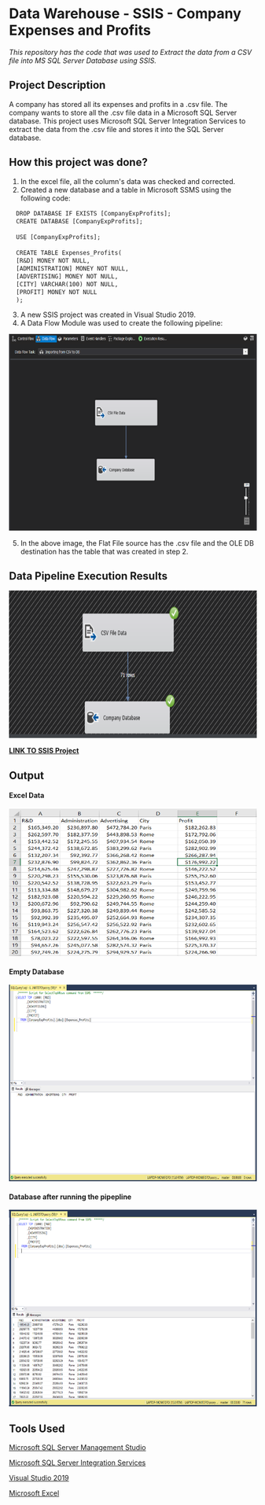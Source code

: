 # Data Warehouse - SSIS - Company Expenses and Profits
*This repository has the code that was used to Extract the data from a CSV file into MS SQL Server Database using SSIS.*

## Project Description
A company has stored all its expenses and profits in a .csv file. The company wants to store all the .csv file data in a Microsoft SQL Server database. This project uses Microsoft SQL Server Integration Services to extract the data from the .csv file and stores it into the SQL Server database.

## How this project was done?
1. In the excel file, all the column's data was checked and corrected.
2. Created a new database and a table in Microsoft SSMS using the following code:
``` 
  DROP DATABASE IF EXISTS [CompanyExpProfits];
  CREATE DATABASE [CompanyExpProfits];

  USE [CompanyExpProfits];

  CREATE TABLE Expenses_Profits(
  [R&D] MONEY NOT NULL,
  [ADMINISTRATION] MONEY NOT NULL, 
  [ADVERTISING] MONEY NOT NULL, 
  [CITY] VARCHAR(100) NOT NULL, 
  [PROFIT] MONEY NOT NULL 
  ); 
```
3. A new SSIS project was created in Visual Studio 2019.
4. A Data Flow Module was used to create the following pipeline:

<img src="https://github.com/drdataSpp/Spp_DW1_CompanyDW/blob/master/Screenshots/Data%20Flow.PNG" width="700" height="400" />

5. In the above image, the Flat File source has the .csv file and the OLE DB destination has the table that was created in step 2.

## Data Pipeline Execution Results

<img src="https://github.com/drdataSpp/Spp_DW1_CompanyDW/blob/master/Screenshots/DataPipeline-Execution.PNG" width="700" height="300" />

[**LINK TO SSIS Project**](https://github.com/drdataSpp/Spp_DW1_CompanyDW/tree/master/CompanyExpensesProfit)

## Output

#### Excel Data
<img src="https://github.com/drdataSpp/Spp_DW1_CompanyDW/blob/master/Screenshots/CSV%20Data.PNG" width="700" height="300" />

#### Empty Database
<img src="https://github.com/drdataSpp/Spp_DW1_CompanyDW/blob/master/Screenshots/Empty%20Data.PNG" width="700" height="400" />

#### Database after running the pipepline
<img src="https://github.com/drdataSpp/Spp_DW1_CompanyDW/blob/master/Screenshots/Filled%20Data.PNG" width="700" height="400" />


## Tools Used

[Microsoft SQL Server Management Studio](https://docs.microsoft.com/en-us/sql/ssms/download-sql-server-management-studio-ssms?view=sql-server-ver15)

[Microsoft SQL Server Integration Services](https://docs.microsoft.com/en-us/sql/integration-services/sql-server-integration-services?view=sql-server-ver15)

[Visual Studio 2019](https://visualstudio.microsoft.com/vs/)

[Microsoft Excel](https://www.microsoft.com/en-us/microsoft-365/excel)

